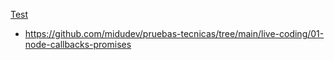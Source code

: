 [Test](https://www.youtube.com/watch?v=rtq2dNEyhCU)
- https://github.com/midudev/pruebas-tecnicas/tree/main/live-coding/01-node-callbacks-promises